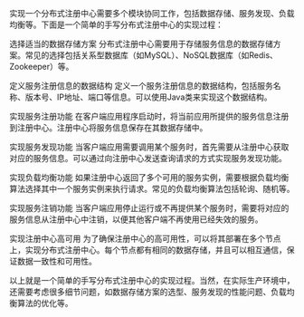 实现一个分布式注册中心需要多个模块协同工作，包括数据存储、服务发现、负载均衡等。下面是一个简单的手写分布式注册中心的实现过程：

选择适当的数据存储方案
分布式注册中心需要用于存储服务信息的数据存储方案。常见的选择包括关系型数据库（如MySQL）、NoSQL数据库（如Redis、Zookeeper）等。

定义服务注册信息的数据结构
定义一个服务注册信息的数据结构，包括服务名称、版本号、IP地址、端口等信息。可以使用Java类来实现这个数据结构。

实现服务注册功能
在客户端应用程序启动时，将当前应用所提供的服务信息注册到注册中心。注册中心将服务信息保存在其数据存储中。

实现服务发现功能
当客户端应用需要调用某个服务时，首先需要从注册中心获取对应的服务信息。可以通过向注册中心发送查询请求的方式实现服务发现功能。

实现负载均衡功能
如果注册中心返回了多个可用的服务实例，需要根据负载均衡算法选择其中一个服务实例来执行请求。常见的负载均衡算法包括轮询、随机等。

实现服务注销功能
当客户端应用停止运行或不再提供某个服务时，需要将对应的服务信息从注册中心中注销，以便其他客户端不再使用已经失效的服务。

实现注册中心高可用
为了确保注册中心的高可用性，可以将其部署在多个节点上，实现分布式注册中心。每个节点都有相同的数据存储，并且可以相互通信，保证数据一致性和可用性。

以上就是一个简单的手写分布式注册中心的实现过程。当然，在实际生产环境中，还需要考虑很多细节问题，如数据存储方案的选型、服务发现的性能问题、负载均衡算法的优化等。